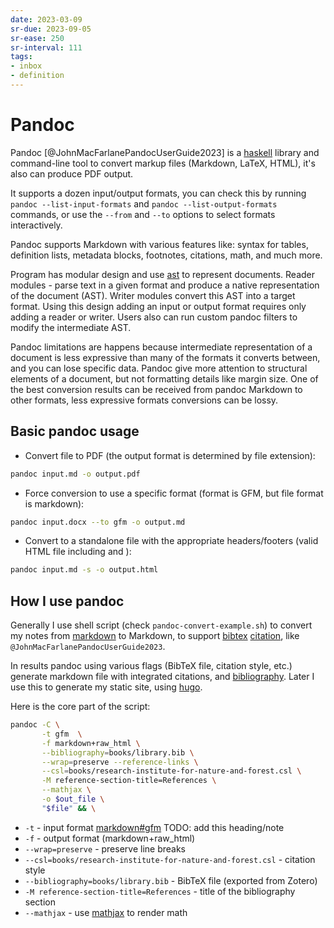 ```yaml
---
date: 2023-03-09
sr-due: 2023-09-05
sr-ease: 250
sr-interval: 111
tags:
- inbox
- definition
---
```


# Pandoc

Pandoc [@JohnMacFarlanePandocUserGuide2023] is a [haskell](./haskell.md) library and
command-line tool to convert markup files (Markdown, LaTeX, HTML), it's also can
produce PDF output.

It supports a dozen input/output formats, you can check this by running
`pandoc --list-input-formats` and `pandoc --list-output-formats` commands, or
use the `--from` and `--to` options to select formats interactively.

Pandoc supports Markdown with various features like: syntax for tables,
definition lists, metadata blocks, footnotes, citations, math, and much more.

Program has modular design and use [ast](./abstract%20syntax%20tree.md) to represent
documents. Reader modules - parse text in a given format and produce a native
representation of the document (AST). Writer modules convert this AST into a
target format. Using this design adding an input or output format requires only
adding a reader or writer. Users also can run custom pandoc filters to modify
the intermediate AST.

Pandoc limitations are happens because intermediate representation of a document
is less expressive than many of the formats it converts between, and you can
lose specific data. Pandoc give more attention to structural elements of a
document, but not formatting details like margin size. One of the best
conversion results can be received from pandoc Markdown to other formats, less
expressive formats conversions can be lossy.

## Basic pandoc usage


- Convert file to PDF (the output format is determined by file extension):

```bash
pandoc input.md -o output.pdf
```



- Force conversion to use a specific format (format is GFM, but file format is
  markdown):

```bash
pandoc input.docx --to gfm -o output.md
```



- Convert to a standalone file with the appropriate headers/footers (valid HTML
  file including <head> and <body>):

```bash
pandoc input.md -s -o output.html
```


## How I use pandoc

Generally I use shell script (check `pandoc-convert-example.sh`) to convert my
notes from [markdown](./markdown.md) to Markdown, to support [bibtex](./bibtex.md) [citation](./citation.md), like
`@JohnMacFarlanePandocUserGuide2023`.

In results pandoc using various flags (BibTeX file, citation style, etc.)
generate markdown file with integrated citations, and [bibliography](./bibliography.md). Later I
use this to generate my static site, using [hugo](./hugo.md).

Here is the core part of the script:

```bash
pandoc -C \
       -t gfm  \
       -f markdown+raw_html \
       --bibliography=books/library.bib \
       --wrap=preserve --reference-links \
       --csl=books/research-institute-for-nature-and-forest.csl \
       -M reference-section-title=References \
       --mathjax \
       -o $out_file \
       "$file" && \
```



- `-t` - input format [markdown#gfm](./markdown.md#gfm) TODO: add this heading/note
- `-f` - output format (markdown+raw_html)
- `--wrap=preserve` - preserve line breaks
- `--csl=books/research-institute-for-nature-and-forest.csl` - citation style
- `--bibliography=books/library.bib` - BibTeX file (exported from Zotero)
- `-M reference-section-title=References` - title of the bibliography section
- `--mathjax` - use [mathjax](./mathjax.md) to render math